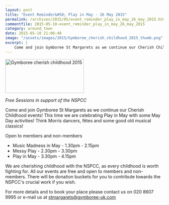 ```yaml
---
layout: post
title: "Event Reminder&#58; Play in May - 26 May 2015"
permalink: /archives/2015/05/event_reminder_play_in_may_26_may_2015.html
commentfile: 2015-05-10-event_reminder_play_in_may_26_may_2015
category: around_town
date: 2015-05-10 21:06:48
image: "/assets/images/2015/Gymboree_cherish_childhood_2015_thumb.png"
excerpt: |
    Come and join Gymboree St Margarets as we continue our Cherish Childhood events! This time we are celebrating Play in May with some May Day activities! Think Morris dancers, f&#234;tes and some good old musical classics!
---
```


<a href="/assets/images/2015/Gymboree_cherish_childhood_2015.png" title="See larger version of - Gymboree cherish childhood 2015"><img src="/assets/images/2015/Gymboree_cherish_childhood_2015_thumb.png" width="250" height="108" alt="Gymboree cherish childhood 2015" class=" right" /></a>

*Free Sessions in support of the NSPCC*

Come and join Gymboree St Margarets as we continue our Cherish Childhood events! This time we are celebrating Play in May with some May Day activities! Think Morris dancers, fêtes and some good old musical classics!

Open to members and non-members

-   Music Madness in May - 1.30pm - 2.15pm
-   Messy Play - 2.30pm - 3.30pm
-   Play in May - 3.30pm - 4.15pm

We are cherishing childhood with the NSPCC, as every childhood is worth fighting for. All our events are free and open to members and non-members. There will be donation buckets for you to contribute towards the NSPCC's crucial work if you wish.

For more details and to book your place please contact
us on 020 8607 9995 or e-mail us at <stmargarets@gymboree-uk.com>
